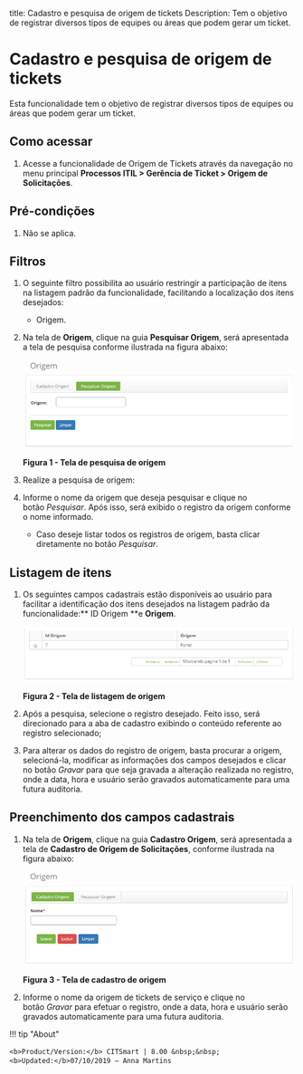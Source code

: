 title: Cadastro e pesquisa de origem de tickets
Description: Tem o objetivo de registrar diversos tipos de equipes ou áreas que
podem gerar um ticket.

# Cadastro e pesquisa de origem de tickets

Esta funcionalidade tem o objetivo de registrar diversos tipos de equipes ou
áreas que podem gerar um ticket.

Como acessar
------------

1.  Acesse a funcionalidade de Origem de Tickets através da navegação no menu
    principal **Processos ITIL > Gerência de Ticket > Origem de
    Solicitações**.

Pré-condições
------------

1.  Não se aplica.

Filtros
-------

1.  O seguinte filtro possibilita ao usuário restringir a participação de itens
    na listagem padrão da funcionalidade, facilitando a localização dos itens
    desejados:

    -   Origem.

1.  Na tela de **Origem**, clique na guia **Pesquisar Origem**, será apresentada
    a tela de pesquisa conforme ilustrada na figura abaixo:

    ![pesquisa de origem](images/ticket-source-1.png)

    **Figura 1 - Tela de pesquisa de origem**

1.  Realize a pesquisa de origem:

2.  Informe o nome da origem que deseja pesquisar e clique no botão *Pesquisar*.
    Após isso, será exibido o registro da origem conforme o nome informado.

    -   Caso deseje listar todos os registros de origem, basta clicar
        diretamente no botão *Pesquisar*.

Listagem de itens
----------------

1.  Os seguintes campos cadastrais estão disponíveis ao usuário para facilitar a
    identificação dos itens desejados na listagem padrão da funcionalidade:** ID
    Origem **e **Origem**.

    ![pesquisa de origem](images/ticket-source-2.png)

    **Figura 2 - Tela de listagem de origem**

1.  Após a pesquisa, selecione o registro desejado. Feito isso, será direcionado
    para a aba de cadastro exibindo o conteúdo referente ao registro
    selecionado;

2.  Para alterar os dados do registro de origem, basta procurar a origem,
    selecioná-la, modificar as informações dos campos desejados e clicar no
    botão *Gravar* para que seja gravada a alteração realizada no registro, onde
    a data, hora e usuário serão gravados automaticamente para uma futura
    auditoria.

Preenchimento dos campos cadastrais
------------------------------------

1.  Na tela de **Origem**, clique na guia **Cadastro Origem**, será apresentada
    a tela de **Cadastro de Origem de Solicitações**, conforme ilustrada na
    figura abaixo:

    ![pesquisa de origem](images/ticket-source-3.png)

     **Figura 3 - Tela de cadastro de origem**

1.  Informe o nome da origem de tickets de serviço e clique no
    botão *Gravar* para efetuar o registro, onde a data, hora e usuário serão
    gravados automaticamente para uma futura auditoria.


!!! tip "About"

    <b>Product/Version:</b> CITSmart | 8.00 &nbsp;&nbsp;
    <b>Updated:</b>07/10/2019 – Anna Martins
